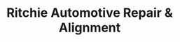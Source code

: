 ---
title: "Ritchie Automotive Repair & Alignment"
url: /boerne/ritchie-automotive-repair-und-alignment/
shop: Autowerkstatt
---